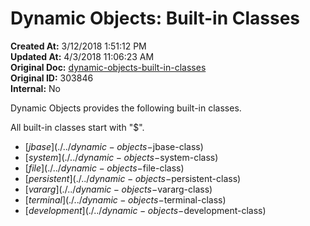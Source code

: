 # Dynamic Objects: Built-in Classes

**Created At:** 3/12/2018 1:51:12 PM  
**Updated At:** 4/3/2018 11:06:23 AM  
**Original Doc:** [dynamic-objects-built-in-classes](https://docs.jbase.com/42948-dynamic-objects/dynamic-objects-built-in-classes)  
**Original ID:** 303846  
**Internal:** No  


Dynamic Objects provides the following built-in classes.

All built-in classes start with "$".

- [$jbase](./../dynamic-objects-$jbase-class)
- [$system](./../dynamic-objects-$system-class)
- [$file](./../dynamic-objects-$file-class)
- [$persistent](./../dynamic-objects-$persistent-class)
- [$vararg](./../dynamic-objects-$vararg-class)
- [$terminal](./../dynamic-objects-$terminal-class)
- [$development](./../dynamic-objects-$development-class)

